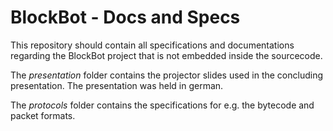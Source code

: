 BlockBot - Docs and Specs
=========================

This repository should contain all specifications and
documentations regarding the BlockBot project that
is not embedded inside the sourcecode.

The *presentation* folder contains the projector slides
used in the concluding presentation.
The presentation was held in german.

The *protocols* folder contains the specifications
for e.g. the bytecode and packet formats.
